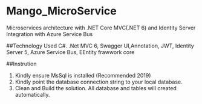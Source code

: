 # Mango_MicroService
Microservices architecture with .NET Core MVC(.NET 6) and Identity Server Integration with Azure Service Bus

##Technology Used
C#. .Net MVC 6, Swagger UI,Annotation, JWT, Identity Server 5, Azure Service Bus, EEntity frawwork core

##Instrution
1. Kindly ensure MsSql is installed (Recommended 2019)
2. Kindly point the database connection string to your local database.
3. Clean and Build the solution. All database and tables will created automatically.
